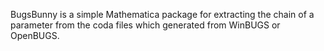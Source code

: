 BugsBunny is a simple Mathematica package for extracting the chain of a parameter from the coda files which generated from WinBUGS or OpenBUGS.

